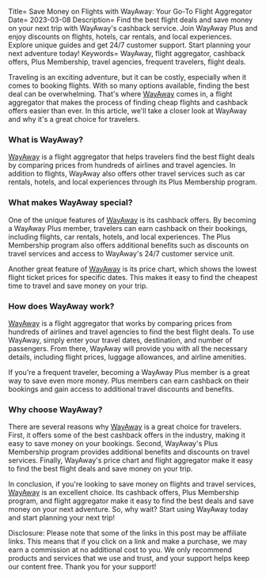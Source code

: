 Title= Save Money on Flights with WayAway: Your Go-To Flight Aggregator
Date= 2023-03-08
Description= Find the best flight deals and save money on your next trip with WayAway's cashback service. Join WayAway Plus and enjoy discounts on flights, hotels, car rentals, and local experiences. Explore unique guides and get 24/7 customer support. Start planning your next adventure today!
Keywords= WayAway, flight aggregator, cashback offers, Plus Membership, travel agencies, frequent travelers, flight deals.

Traveling is an exciting adventure, but it can be costly, especially when it comes to booking flights. With so many options available, finding the best deal can be overwhelming. That's where [WayAway](https://tp.media/click?shmarker=411674&promo_id=5761&source_type=link&type=click&campaign_id=200&trs=210863) comes in, a flight aggregator that makes the process of finding cheap flights and cashback offers easier than ever. In this article, we'll take a closer look at WayAway and why it's a great choice for travelers.

### What is WayAway?
[WayAway](https://tp.media/click?shmarker=411674&promo_id=5761&source_type=link&type=click&campaign_id=200&trs=210863) is a flight aggregator that helps travelers find the best flight deals by comparing prices from hundreds of airlines and travel agencies. In addition to flights, WayAway also offers other travel services such as car rentals, hotels, and local experiences through its Plus Membership program.

### What makes WayAway special?
One of the unique features of [WayAway](https://tp.media/click?shmarker=411674&promo_id=5761&source_type=link&type=click&campaign_id=200&trs=210863) is its cashback offers. By becoming a WayAway Plus member, travelers can earn cashback on their bookings, including flights, car rentals, hotels, and local experiences. The Plus Membership program also offers additional benefits such as discounts on travel services and access to WayAway's 24/7 customer service unit.

Another great feature of [WayAway](https://tp.media/click?shmarker=411674&promo_id=5761&source_type=link&type=click&campaign_id=200&trs=210863) is its price chart, which shows the lowest flight ticket prices for specific dates. This makes it easy to find the cheapest time to travel and save money on your trip.

### How does WayAway work?
[WayAway](https://tp.media/click?shmarker=411674&promo_id=5761&source_type=link&type=click&campaign_id=200&trs=210863) is a flight aggregator that works by comparing prices from hundreds of airlines and travel agencies to find the best flight deals. To use WayAway, simply enter your travel dates, destination, and number of passengers. From there, WayAway will provide you with all the necessary details, including flight prices, luggage allowances, and airline amenities.

If you're a frequent traveler, becoming a WayAway Plus member is a great way to save even more money. Plus members can earn cashback on their bookings and gain access to additional travel discounts and benefits.

### Why choose WayAway?
There are several reasons why [WayAway](https://tp.media/click?shmarker=411674&promo_id=5761&source_type=link&type=click&campaign_id=200&trs=210863) is a great choice for travelers. First, it offers some of the best cashback offers in the industry, making it easy to save money on your bookings. Second, WayAway's Plus Membership program provides additional benefits and discounts on travel services. Finally, WayAway's price chart and flight aggregator make it easy to find the best flight deals and save money on your trip.

In conclusion, if you're looking to save money on flights and travel services, [WayAway](https://tp.media/click?shmarker=411674&promo_id=5761&source_type=link&type=click&campaign_id=200&trs=210863) is an excellent choice. Its cashback offers, Plus Membership program, and flight aggregator make it easy to find the best deals and save money on your next adventure. So, why wait? Start using WayAway today and start planning your next trip!

Disclosure: Please note that some of the links in this post may be affiliate links. This means that if you click on a link and make a purchase, we may earn a commission at no additional cost to you. We only recommend products and services that we use and trust, and your support helps keep our content free. Thank you for your support!